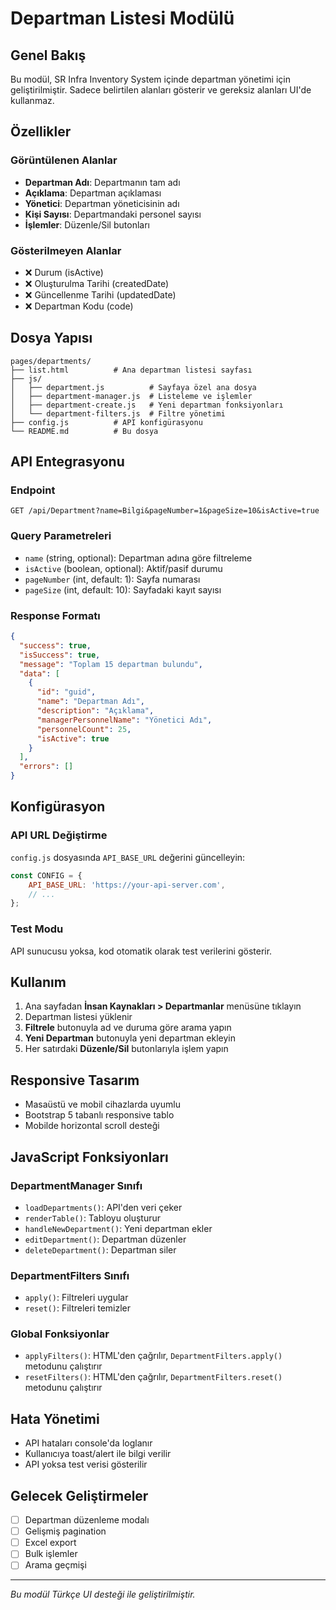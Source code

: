 # Departman Listesi Modülü

## Genel Bakış
Bu modül, SR Infra Inventory System içinde departman yönetimi için geliştirilmiştir. Sadece belirtilen alanları gösterir ve gereksiz alanları UI'de kullanmaz.

## Özellikler

### Görüntülenen Alanlar
- **Departman Adı**: Departmanın tam adı
- **Açıklama**: Departman açıklaması
- **Yönetici**: Departman yöneticisinin adı
- **Kişi Sayısı**: Departmandaki personel sayısı
- **İşlemler**: Düzenle/Sil butonları

### Gösterilmeyen Alanlar
- ❌ Durum (isActive)
- ❌ Oluşturulma Tarihi (createdDate)
- ❌ Güncellenme Tarihi (updatedDate)
- ❌ Departman Kodu (code)

## Dosya Yapısı
```
pages/departments/
├── list.html          # Ana departman listesi sayfası
├── js/
│   ├── department.js          # Sayfaya özel ana dosya
│   ├── department-manager.js  # Listeleme ve işlemler
│   ├── department-create.js   # Yeni departman fonksiyonları
│   └── department-filters.js  # Filtre yönetimi
├── config.js          # API konfigürasyonu
└── README.md          # Bu dosya
```

## API Entegrasyonu

### Endpoint
```
GET /api/Department?name=Bilgi&pageNumber=1&pageSize=10&isActive=true
```

### Query Parametreleri
- `name` (string, optional): Departman adına göre filtreleme
- `isActive` (boolean, optional): Aktif/pasif durumu
- `pageNumber` (int, default: 1): Sayfa numarası
- `pageSize` (int, default: 10): Sayfadaki kayıt sayısı

### Response Formatı
```json
{
  "success": true,
  "isSuccess": true,
  "message": "Toplam 15 departman bulundu",
  "data": [
    {
      "id": "guid",
      "name": "Departman Adı",
      "description": "Açıklama",
      "managerPersonnelName": "Yönetici Adı",
      "personnelCount": 25,
      "isActive": true
    }
  ],
  "errors": []
}
```

## Konfigürasyon

### API URL Değiştirme
`config.js` dosyasında `API_BASE_URL` değerini güncelleyin:

```javascript
const CONFIG = {
    API_BASE_URL: 'https://your-api-server.com',
    // ...
};
```

### Test Modu
API sunucusu yoksa, kod otomatik olarak test verilerini gösterir.

## Kullanım

1. Ana sayfadan **İnsan Kaynakları > Departmanlar** menüsüne tıklayın
2. Departman listesi yüklenir
3. **Filtrele** butonuyla ad ve duruma göre arama yapın
4. **Yeni Departman** butonuyla yeni departman ekleyin
5. Her satırdaki **Düzenle/Sil** butonlarıyla işlem yapın

## Responsive Tasarım
- Masaüstü ve mobil cihazlarda uyumlu
- Bootstrap 5 tabanlı responsive tablo
- Mobilde horizontal scroll desteği

## JavaScript Fonksiyonları

### DepartmentManager Sınıfı
- `loadDepartments()`: API'den veri çeker
- `renderTable()`: Tabloyu oluşturur
- `handleNewDepartment()`: Yeni departman ekler
- `editDepartment()`: Departman düzenler
- `deleteDepartment()`: Departman siler

### DepartmentFilters Sınıfı
- `apply()`: Filtreleri uygular
- `reset()`: Filtreleri temizler

### Global Fonksiyonlar
- `applyFilters()`: HTML'den çağrılır, `DepartmentFilters.apply()` metodunu çalıştırır
- `resetFilters()`: HTML'den çağrılır, `DepartmentFilters.reset()` metodunu çalıştırır

## Hata Yönetimi
- API hataları console'da loglanır
- Kullanıcıya toast/alert ile bilgi verilir
- API yoksa test verisi gösterilir

## Gelecek Geliştirmeler
- [ ] Departman düzenleme modalı
- [ ] Gelişmiş pagination
- [ ] Excel export
- [ ] Bulk işlemler
- [ ] Arama geçmişi

---
*Bu modül Türkçe UI desteği ile geliştirilmiştir.* 